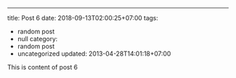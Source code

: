 ---
title: Post 6
date: 2018-09-13T02:00:25+07:00
tags:
  - random post
  - null
category:
  - random post
  - uncategorized
updated: 2013-04-28T14:01:18+07:00

This is content of post 6